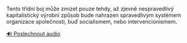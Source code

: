 
Tento třídní boj může zmizet pouze tehdy, až zjevně nespravedlivý kapitalistický výrobní způsob bude nahrazen spravedlivým systémem organizace společnosti, buď socialismem, nebo intervencionismem.

[🔊 Poslechnout audio](/data/7-paragraphs/audio/chapter_133/para_004-Tento-tdn-boj-me-zmizet-pouze-tehdy-a-zjevn.mp3)
